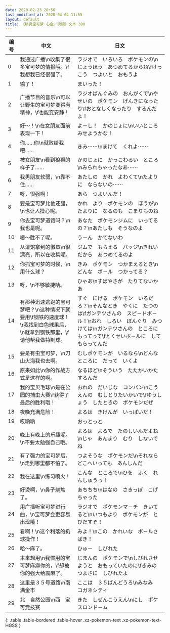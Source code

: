 ```yaml
---
date: 2020-02-23 20:56
last_modified_at: 2020-04-04 11:55
layout: default
title: 《精灵宝可梦 心金／魂银》文本 380
---
```

| 编号 | 中文 | 日文 |
| ---- | ---- | ---- |
| 0 | 我通过广播\n收集了很多宝可梦的情报哦。\f我想我已经很强了。 | ラジオで　いろいろ　ポケモンの\nじょうほう　あつめてるからね\fけっこう　つよいと　おもうよ |
| 1 | 输了！ | まいった！ |
| 2 | 广播节目的音乐\n可以让野生的宝可梦变得有精神，\f也能变安静！ | ラジオばんぐみの　おんがくで\nやせいの　ポケモン　げんきになったり\fおとなしくなったり　するんだよ！ |
| 3 | 好～！\n在女朋友面前表现一下！ | よ－し！　かのじょに\nいいところ　みせようかな！ |
| 4 | 你……你\n就败给我吧…… | きみ⋯⋯\nまけて　くれよ⋯⋯ |
| 5 | 被女朋友\n看到狼狈的样子了…… | かのじょに　かっこわるい　ところ\nみられちゃったなあ⋯⋯ |
| 6 | 我男朋友软弱，\n靠不住…… | あたしの　かれ　よわくて\nたよりに　ならないの⋯⋯ |
| 7 | 呀，很强啊！ | あら　つよいんだ！ |
| 8 | 要是宝可梦比他还强，\n也让人操心呢。 | かれ　より　ポケモンの　ほうが\nたよりに　なるのも　こまりものね |
| 9 | 你去宝可梦道馆吗？\n我也是呢。 | あなた　ポケモンジムに　いってるの？\nあたしも　そうなのよ |
| 10 | 嗯～胜不了呢。 | う－ん　かてないわ |
| 11 | 从道馆拿到的徽章\n很漂亮，所以在收集呢。 | ジムで　もらえる　バッジ\nきれい　だから　あつめてるのよ |
| 12 | 你抓宝可梦的时候，\n用什么球？ | きみ　ポケモン　つかまえるとき\nどんな　ボ－ル　つかってる？ |
| 13 | 呀，\n不够敏捷呐。 | ひゃあ\nすばやさが　たりてないかあ |
| 14 | 有那种迅速逃跑的宝可梦吧？\n这种情况下就要用\f钢铁的速度球！\r我找到白色球果后，\n就拿到钢铁那里，\f请他帮我做特制球。 | すぐ　にげる　ポケモン　いるだろ？\nそんなとき　やくに　たつのは\fガンテツさんの　スピ－ドボ－ル！\rおれ　しろい　ぼんぐり　みつけては\nガンテツさんの　ところに　もってって\fとくせいボ－ルに　してもらってんだ |
| 15 | 要是有虫宝可梦，\n刀山火海我也去啊。 | むしポケモンが　いるなら\nどんな　ところに　だって　いくよ |
| 16 | 原来如此\n你的作战方式是这样的啊。 | なるほど\nそういう　たたかいかた　するんだ |
| 17 | 我的宝贝毛球\n是在公园的捕虫大赛\f获得了最后的胜利哦！ | おれの　だいじな　コンパン\nこうえんの　むしとりたいかいで\fゆうしょう　したときの　ポケモンだぜ |
| 18 | 夜晚充满危险！ | よるは　きけんが　いっぱいだ！ |
| 19 | 哎哟哟 | おっとっと |
| 20 | 晚上有晚上的乐趣呢。\n不要太勉强自己哦。 | よるは　よるで　たのしいんだよね\nじゃ　あんまり　むり　しないでね |
| 21 | 有了强力的宝可梦后，\n走到哪里都不怕了。 | つよそうな　ポケモンだ\nそれなら　どこへいっても　あんしんだ |
| 22 | 我在这里\n练习喷火！ | こんな　ところで\nひを　ふく　れんしゅうっ！ |
| 23 | 好烫啊，\n鼻子烧焦了。 | あちちち\nはなの　さきっぽ　こげちゃった |
| 24 | 用广播听宝可梦进行曲，\n宝可梦会更容易出现哦！ | ラジオで　ポケモンマ－チ　きいてると\nいつもより　ポケモンが　とびだすぞ！ |
| 25 | 看啊！\n这个利落的扔球操作！ | みよ！\nこの　かれいな　ボ－ルさばき！ |
| 26 | 哈～麻了。 | ひゅ－　しびれた |
| 27 | 本来想用\n我惯用的宝可梦麻痹你的，\f却被你的强大给震麻了。 | じまんの　ポケモンで\nしびれさせようと　おもっていたのに\fきみの　つよさに　しびれたよ |
| 28 | 这里是３５号道路\n南　满金市 | ここは　３５ばんどうろ\nみなみ　コガネシティ |
| 29 | 北　自然公园\n西　宝可竞技赛 | きた　しぜんこうえん\nにし　ポケスロンド－ム |
{: .table .table-bordered .table-hover .xz-pokemon-text .xz-pokemon-text-HGSS }
